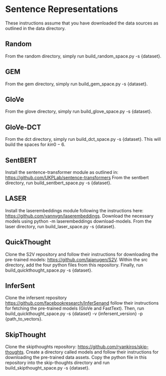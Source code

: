 # Sentence Representations

These instructions assume that you have downloaded the data sources as outlined in the data directory.

## Random

From the random directory, simply run build_random_space.py -s {dataset}.

## GEM
From the gem directory, simply run build_gem_space.py -s {dataset}.

## GloVe
From the glove directory, simply run build_glove_space.py -s {dataset}.

## GloVe-DCT
From the dct directory, simply run build_dct_space.py -s {dataset}. This will build the spaces for $k in {0-6}$.


## SentBERT
Install the sentence-transformer module as outlined in: https://github.com/UKPLab/sentence-transformers
From the sentbert directory, run build_sentbert_space.py -s {dataset}.

## LASER
Install the laserembeddings module following the instructions here: https://github.com/yannvgn/laserembeddings. Download the necessary models using python -m laserembeddings download-models. From
the laser directory, run build_laser_space.py -s {dataset}.

## QuickThought
Clone the S2V repository and follow their instructions for downloading the pre-trained models: https://github.com/lajanugen/S2V.
Within the src directory, add the four python files from this repository.
Finally, run build_quickthought_space.py -s {dataset}.

## InferSent
Clone the infersent repository https://github.com/facebookresearch/InferSenand follow their instructions for fetching the pre-trained models (GloVe and FastText).
Then, run build_quickthought_space.py -s {dataset} -v {infersent_version} -p {path_to_vectors}.

## SkipThought
Clone the skipthoughts repository: https://github.com/ryankiros/skip-thoughts. Create a directory called models and follow their instructions for downloading the pre-trained data assets.
Copy the python file in this repository into the skip-thoughts directory and run build_skipthought_space.py -s {dataset}.